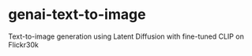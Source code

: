 # genai-text-to-image
Text-to-image generation using Latent Diffusion with fine-tuned CLIP on Flickr30k
